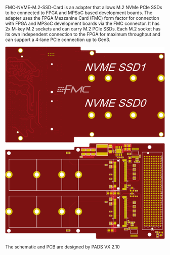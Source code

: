 FMC-NVME-M.2-SSD-Card is an adapter that allows M.2 NVMe PCIe SSDs to be connected to FPGA and MPSoC based development boards. The adapter uses the FPGA Mezzanine Card (FMC) form factor for connection with FPGA and MPSoC development boards via the FMC connector. It has 2x M-key M.2 sockets and can carry M.2 PCIe SSDs. Each M.2 socket has its own independent connection to the FPGA for maximum throughput and can support a 4-lane PCIe connection up to Gen3.

![image](https://github.com/zkf0100007/FMC-NVME-M.2-SSD-Card/blob/main/PICTURE/Top.png)
![image](https://github.com/zkf0100007/FMC-NVME-M.2-SSD-Card/blob/main/PICTURE/Bottom.png)

The schematic and PCB are designed by PADS VX 2.10